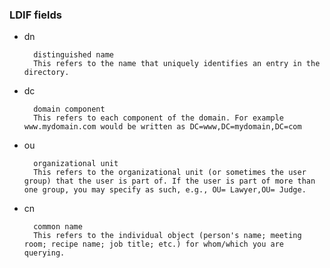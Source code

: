 ### LDIF fields

- dn

		distinguished name
		This refers to the name that uniquely identifies an entry in the directory.

- dc

		domain component
		This refers to each component of the domain. For example www.mydomain.com would be written as DC=www,DC=mydomain,DC=com
	
- ou

		organizational unit
		This refers to the organizational unit (or sometimes the user group) that the user is part of. If the user is part of more than one group, you may specify as such, e.g., OU= Lawyer,OU= Judge.

- cn

		common name
		This refers to the individual object (person's name; meeting room; recipe name; job title; etc.) for whom/which you are querying.
